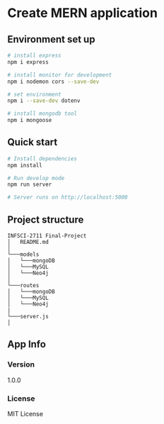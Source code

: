 # Create MERN application 

## Environment set up
``` bash
# install express
npm i express

# install monitor for development
npm i nodemon cors --save-dev

# set environment
npm i --save-dev dotenv

# install mongodb tool
npm i mongoose

```

## Quick start
```bash
# Install dependencies
npm install

# Run develop mode
npm run server

# Server runs on http://localhost:5000
```

## Project structure
```
INFSCI-2711 Final-Project
│   README.md    
│
└───models
│   └───mongoDB
│   └───MySQL
│   └───Neo4j
│
└───routes
│   └───mongoDB
│   └───MySQL
│   └───Neo4j
|
└───server.js
│

```


## App Info

### Version

1.0.0

### License

MIT License

